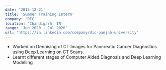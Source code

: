 ```yaml
---
date: '2015-12-21'
title: 'Summer Training Intern'
company: 'DIC'
location: 'Chandigarh, IN'
range: 'Jun 2020 - Jul 2020'
url: 'https://in.linkedin.com/company/dic-panjab-university'
---
```


- Worked on Denoising of CT Images for Pancreatic Cancer Diagnostics using Deep Learning on CT Scans.
- Learnt different stages of Computer Aided Diagnosis and Deep Learning Modelling
